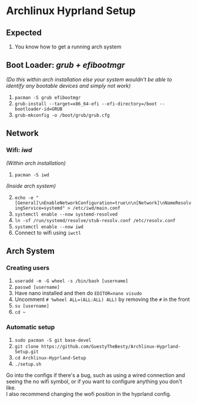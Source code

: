 # Archlinux Hyprland Setup

## Expected
1. You know how to get a running arch system


## Boot Loader: *grub + efibootmgr*
*(Do this within arch installation else your system wouldn't be able to identify any bootable devices and simply not work)*
1. `pacman -S grub efibootmgr`
2. `grub-install --target=x86_64-efi --efi-directory=/boot --bootloader-id=GRUB`
3. `grub-mkconfig -o /boot/grub/grub.cfg`

## Network
### Wifi: *iwd*
*(Within arch installation)*  
1. `pacman -S iwd`

*(Inside arch system)*

2. `echo -e "[General]\nEnableNetworkConfiguration=true\n\n[Network]\nNameResolvingService=systemd" > /etc/iwd/main.conf`
3. `systemctl enable --now systemd-resolved`
4. `ln -sf /run/systemd/resolve/stub-resolv.conf /etc/resolv.conf`
5. `systemctl enable --now iwd`
4. Connect to wifi using `iwctl`



## Arch System
### Creating users
1. `useradd -m -G wheel -s /bin/bash [username]`
2. `passwd [username]`
3. Have nano installed and then do `EDITOR=nano visudo`
4. Uncomment `# %wheel ALL=(ALL:ALL) ALL)` by removing the `#` in the front
5. `su [username]`
6. `cd ~`

### Automatic setup
1. `sudo pacman -S git base-devel`
2. `git clone https://github.com/GuestyTheBesty/Archlinux-Hyprland-Setup.git`
3. `cd Archlinux-Hyprland-Setup`
4. `./setup.sh`

Go into the configs if there's a bug, such as using a wired connection and seeing the no wifi symbol, or if you want to configure anything you don't like.  
I also recommend changing the wofi position in the hyprland config.
